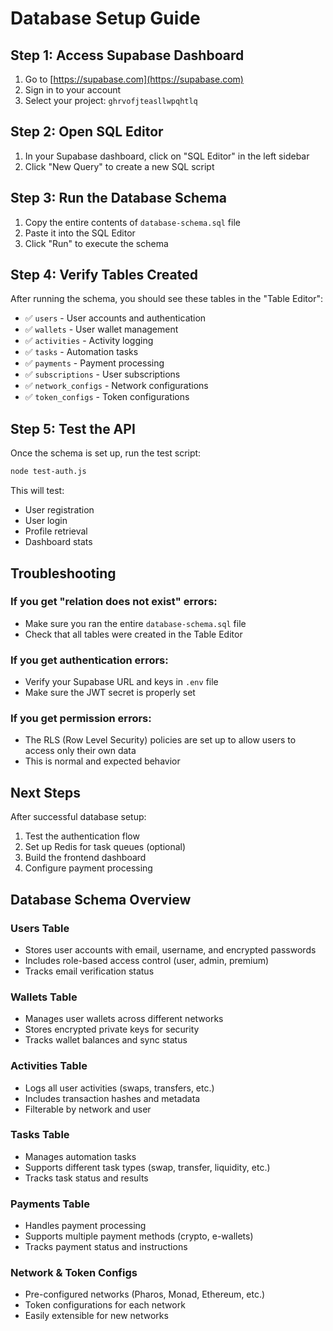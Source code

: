 # Database Setup Guide

## Step 1: Access Supabase Dashboard

1. Go to [https://supabase.com](https://supabase.com)
2. Sign in to your account
3. Select your project: `ghrvofjteasllwpqhtlq`

## Step 2: Open SQL Editor

1. In your Supabase dashboard, click on "SQL Editor" in the left sidebar
2. Click "New Query" to create a new SQL script

## Step 3: Run the Database Schema

1. Copy the entire contents of `database-schema.sql` file
2. Paste it into the SQL Editor
3. Click "Run" to execute the schema

## Step 4: Verify Tables Created

After running the schema, you should see these tables in the "Table Editor":

- ✅ `users` - User accounts and authentication
- ✅ `wallets` - User wallet management
- ✅ `activities` - Activity logging
- ✅ `tasks` - Automation tasks
- ✅ `payments` - Payment processing
- ✅ `subscriptions` - User subscriptions
- ✅ `network_configs` - Network configurations
- ✅ `token_configs` - Token configurations

## Step 5: Test the API

Once the schema is set up, run the test script:

```bash
node test-auth.js
```

This will test:
- User registration
- User login
- Profile retrieval
- Dashboard stats

## Troubleshooting

### If you get "relation does not exist" errors:
- Make sure you ran the entire `database-schema.sql` file
- Check that all tables were created in the Table Editor

### If you get authentication errors:
- Verify your Supabase URL and keys in `.env` file
- Make sure the JWT secret is properly set

### If you get permission errors:
- The RLS (Row Level Security) policies are set up to allow users to access only their own data
- This is normal and expected behavior

## Next Steps

After successful database setup:
1. Test the authentication flow
2. Set up Redis for task queues (optional)
3. Build the frontend dashboard
4. Configure payment processing

## Database Schema Overview

### Users Table
- Stores user accounts with email, username, and encrypted passwords
- Includes role-based access control (user, admin, premium)
- Tracks email verification status

### Wallets Table
- Manages user wallets across different networks
- Stores encrypted private keys for security
- Tracks wallet balances and sync status

### Activities Table
- Logs all user activities (swaps, transfers, etc.)
- Includes transaction hashes and metadata
- Filterable by network and user

### Tasks Table
- Manages automation tasks
- Supports different task types (swap, transfer, liquidity, etc.)
- Tracks task status and results

### Payments Table
- Handles payment processing
- Supports multiple payment methods (crypto, e-wallets)
- Tracks payment status and instructions

### Network & Token Configs
- Pre-configured networks (Pharos, Monad, Ethereum, etc.)
- Token configurations for each network
- Easily extensible for new networks 